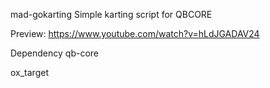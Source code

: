 mad-gokarting
Simple karting script for QBCORE

Preview: https://www.youtube.com/watch?v=hLdJGADAV24

Dependency
qb-core

ox_target
